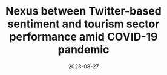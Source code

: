 ---
title: "Nexus between Twitter-based sentiment and tourism sector performance amid COVID-19 pandemic"
collection: publications
category: manuscripts
permalink: /publication/2023-08-27-paper-title-number-2
excerpt: 'The outbreak of the COVID-19 pandemic and the steps taken to contain its spread resulted in a decline in tourism sector stock prices. Using linear and quantile regressions, we examine the impact of Twitter-based investor sentiment for COVID-19 and Twitter-based sentiment towards uncertainty on the performance of tourism stocks. The findings indicate a heterogenous effect of tweets and Twitter economic uncertainty on tourism sector equity returns with a major impact on the lower quantiles.'
date: 2023-08-27
venue: 'Tourism Economics'
slidesurl: 'https://doi.org/10.1177/13548166221123102'
paperurl: 'https://doi.org/10.1177/13548166221123102'
citation: 'Shiljas, K., Kumar, D., & Bashir, H. A. (2023). Nexus between Twitter-based sentiment and tourism sector performance amid COVID-19 pandemic. Tourism Economics, 29(8), 2200-2205.'
---